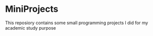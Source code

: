 # MiniProjects
This reposiory contains some small programming projects I did for my academic study purpose
